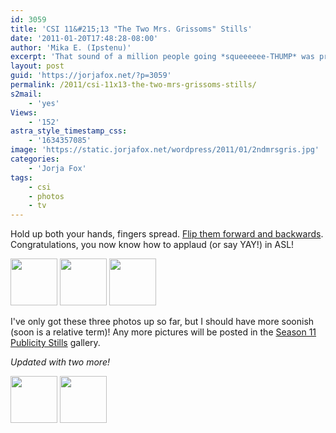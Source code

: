 ```yaml
---
id: 3059
title: 'CSI 11&#215;13 "The Two Mrs. Grissoms" Stills'
date: '2011-01-20T17:48:28-08:00'
author: 'Mika E. (Ipstenu)'
excerpt: 'That sound of a million people going *squeeeeee-THUMP* was probably because we''ve got pictures of Sara, in an evening dress. Oh yes.'
layout: post
guid: 'https://jorjafox.net/?p=3059'
permalink: /2011/csi-11x13-the-two-mrs-grissoms-stills/
s2mail:
    - 'yes'
Views:
    - '152'
astra_style_timestamp_css:
    - '1634357085'
image: 'https://static.jorjafox.net/wordpress/2011/01/2ndmrsgris.jpg'
categories:
    - 'Jorja Fox'
tags:
    - csi
    - photos
    - tv
---
```


Hold up both your hands, fingers spread.  <a href="http://www.lifeprint.com/asl101/pages-signs/a/applause.htm">Flip them forward and backwards</a>.  Congratulations, you now know how to applaud (or say YAY!) in ASL!

<a href="https://jorjafox.net/gallery/tv/csi/pub/s11/stills/1113-2mrs01.jpg"><img alt="" src="https://jorjafox.net/gallery/cache/tv/csi/pub/s11/stills/1113-2mrs01_200_cw200_ch200_thumb.jpg" title="2 Mrs Grissoms" class="zenphoto" width="75" height="75" /></a> <a href="https://jorjafox.net/gallery/tv/csi/pub/s11/stills/1113-2mrs02.jpg"><img alt="" src="https://jorjafox.net/gallery/cache/tv/csi/pub/s11/stills/1113-2mrs02_200_cw200_ch200_thumb.jpg" title="2 Mrs Grissoms" class="zenphoto" width="75" height="75" /></a> <a href="https://jorjafox.net/gallery/tv/csi/pub/s11/stills/1113-2mrs03.jpg"><img alt="" src="https://jorjafox.net/gallery/cache/tv/csi/pub/s11/stills/1113-2mrs03_200_cw200_ch200_thumb.jpg" title="2 Mrs Grissoms" class="zenphoto" width="75" height="75" /></a>

I've only got these three photos up so far, but I should have more soonish (soon is a relative term)!  Any more pictures will be posted in the <a href="https://jorjafox.net/gallery/tv/csi/pub/s11/stills/">Season 11 Publicity Stills</a> gallery.

<em>Updated with two more!</em>

<a href="https://jorjafox.net/gallery/tv/csi/pub/s11/stills/1113-2mrs04.jpg"><img alt="" src="https://jorjafox.net/gallery/cache/tv/csi/pub/s11/stills/1113-2mrs04_200_cw200_ch200_thumb.jpg" title="2 Mrs Grissoms" class="zenphoto" width="75" height="75" /></a> <a href="https://jorjafox.net/gallery/tv/csi/pub/s11/stills/1113-2mrs05.jpg"><img alt="" src="https://jorjafox.net/gallery/cache/tv/csi/pub/s11/stills/1113-2mrs05_200_cw200_ch200_thumb.jpg" title="2 Mrs Grissoms" class="zenphoto" width="75" height="75" /></a>
